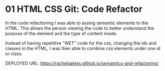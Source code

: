 # 01 HTML CSS Git: Code Refactor 
In the code refacttoring I was able to assing semantic elements to the HTML. This allows the person viewing the code to better understand the purpose of the element and the type of content inside. 

Instead of having repetitive "WET" code for the css, changing the ids and classes in the HTML, I was then able to combine css elements under one id or class. 

DEPLOYED URL:  https://rachelsakles.github.io/semantics-and-refactoring/